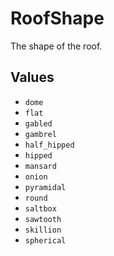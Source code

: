 # RoofShape

The shape of the roof.

## Values

- `dome`
- `flat`
- `gabled`
- `gambrel`
- `half_hipped`
- `hipped`
- `mansard`
- `onion`
- `pyramidal`
- `round`
- `saltbox`
- `sawtooth`
- `skillion`
- `spherical`

